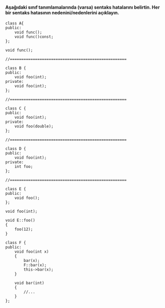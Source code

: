 #### Aşağıdaki sınıf tanımlamalarında (varsa) sentaks hatalarını belirtin. Her bir sentaks hatasının nedenini/nedenlerini açıklayın.

```
class A{
public:
	void func();
	void func()const;
};

void func();

//===================================================

class B {
public:
	void foo(int);
private:
	void foo(int);
};

//===================================================

class C {
public:
	void foo(int);
private:
	void foo(double);
};

//===================================================

class D {
public:
	void foo(int);
private:
	int foo;
};

//===================================================

class E {
public:
	void foo();
};

void foo(int);

void E::foo()
{
	foo(12);
}

class F {
public:
	void foo(int x)
	{
		bar(x);
		F::bar(x);
		this->bar(x);
	}

	void bar(int)
	{
		//...
	}
};


```
